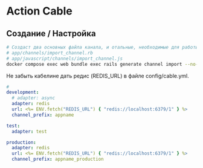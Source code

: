 # Action Cable

## Создание / Настройка

```bash
# Создаст два основных файла канала, и отальные, необходимые для работы:
# app/channels/import_channel.rb
# app/javascript/channels/import_channel.js
docker compose exec web bundle exec rails generate channel import --no-test-framework
```

Не забыть кабелине дать редис (REDIS_URL) в файле config/cable.yml.

```yml
# 
development:
  # adapter: async
  adapter: redis
  url: <%= ENV.fetch("REDIS_URL") { "redis://localhost:6379/1" } %>
  channel_prefix: appname

test:
  adapter: test

production:
  adapter: redis
  url: <%= ENV.fetch("REDIS_URL") { "redis://localhost:6379/1" } %>
  channel_prefix: appname_production
```

